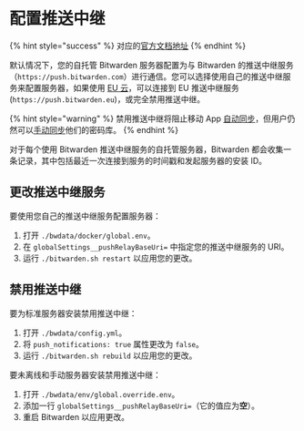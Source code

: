 # 配置推送中继

{% hint style="success" %}
对应的[官方文档地址](https://bitwarden.com/help/configure-push-relay/)
{% endhint %}

默认情况下，您的自托管 Bitwarden 服务器配置为与 Bitwarden 的推送中继服务（`https://push.bitwarden.com`）进行通信。您可以选择使用自己的推送中继服务来配置服务器，如果使用 [EU 云](../security/server-geographies.md)，可以连接到 EU 推送中继服务 (`https://push.bitwarden.eu`)，或完全禁用推送中继。

{% hint style="warning" %}
禁用推送中继将阻止移动 App [自动同步](../your-vault/syncing-your-vault.md#what-is-vault-syncing)，但用户仍然可以[手动同步](../your-vault/syncing-your-vault.md#what-is-vault-syncing-1)他们的密码库。
{% endhint %}

对于每个使用 Bitwarden 推送中继服务的自托管服务器，Bitwarden 都会收集一条记录，其中包括最近一次连接到服务的时间戳和发起服务器的安装 ID。

## 更改推送中继服务 <a href="#change-push-relay-service" id="change-push-relay-service"></a>

要使用您自己的推送中继服务配置服务器：

1. 打开 `./bwdata/docker/global.env`。
2. 在 `globalSettings__pushRelayBaseUri=` 中指定您的推送中继服务的 URI。
3. 运行 `./bitwarden.sh restart` 以应用您的更改。

## 禁用推送中继 <a href="#disable-push-relay" id="disable-push-relay"></a>

要为标准服务器安装禁用推送中继：

1. 打开 `./bwdata/config.yml`。
2. 将 `push_notifications: true` 属性更改为 `false`。
3. 运行 `./bitwarden.sh rebuild` 以应用您的更改。

要未离线和手动服务器安装禁用推送中继：

1. 打开 `./bwdata/env/global.override.env`。
2. 添加一行 `globalSettings__pushRelayBaseUri=`（它的值应为**空**）。
3. 重启 Bitwarden 以应用更改。
